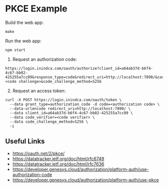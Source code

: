 PKCE Example
============

Build the web app:
```
make
```

Run the web app:
```
npm start
```

1. Request an authorization code:
```
https://login.inindca.com/oauth/authorize?client_id=a64ab37d-b6f4-4c67-bb02-425255a7cc09&response_type=code&redirect_uri=http://localhost:7890/&code_challenge=<code challenge>&code_challenge_method=S256
```

2. Request an access token:
```
curl -X POST https://login.inindca.com/oauth/token \
  --data grant_type=authorization_code -d code=<authorization code> \
  --data-urlencode redirect_uri=http://localhost:7890/ \
  --data client_id=a64ab37d-b6f4-4c67-bb02-425255a7cc09 \
  --data code_verifier=<code verifier> \
  --data code_challenge_method=S256 \
  -i
```

Useful Links
------------

* https://oauth.net/2/pkce/
* https://datatracker.ietf.org/doc/html/rfc6749
* https://datatracker.ietf.org/doc/html/rfc7636
* https://developer.genesys.cloud/authorization/platform-auth/use-authorization-code
* https://developer.genesys.cloud/authorization/platform-auth/use-pkce
